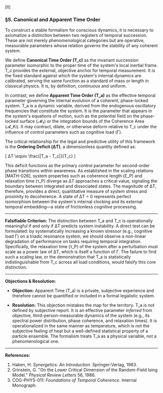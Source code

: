 [II]

### §5. Canonical and Apparent Time Order

To construct a stable formalism for conscious dynamics, it is necessary to axiomatize a distinction between two registers of temporal succession. These are not merely phenomenological categories but are operative, measurable parameters whose relation governs the stability of any coherent system.

We define **Canonical Time Order (T_c)** as the invariant succession parameter isomorphic to the proper time of the system's local inertial frame. T_c provides the external, objective anchor for temporal measurement. It is the fixed standard against which the system's internal dynamics are calibrated, serving the same function as a standard of mass or length in classical physics. It is, by definition, continuous and uniform.

In contrast, we define **Apparent Time Order (T_a)** as the effective temporal parameter governing the internal evolution of a coherent, phase-locked system. T_a is a dynamic variable, derived from the endogenous oscillatory frequencies that constitute the system. It is the parameter that appears in the system's equations of motion, such as the potential field on the phase-locked surface (𝓜₃) or the integration bounds of the Coherence Area (𝓐_Ki). It may contract, dilate, or otherwise deform relative to T_c under the influence of control parameters such as cognitive load (Γ).

The critical relationship for the legal and predictive utility of this framework is the **Ordering Deficit (ΔT)**, a dimensionless quantity defined as:

[ ΔT \equiv \frac{|T_a - T_c|}{T_c} ]

This deficit functions as the primary control parameter for second-order phase transitions within awareness. As established in the scaling relations [MATH-026], system properties such as coherence length (ξ_P) and relaxation time (τ_P) diverge as ΔT approaches a critical value, signaling the boundary between integrated and dissociated states. The magnitude of ΔT, therefore, provides a direct, quantitative measure of system stress and proximity to decoherence. A state of ΔT = 0 represents perfect isomorphism between the system's internal clocking and its external temporal embedding—a state of frictionless cognitive processing.

***

**Falsifiable Criterion:** The distinction between T_a and T_c is operationally meaningful if and only if ΔT predicts system instability. A direct test can be formulated: by systematically increasing a known stressor (e.g., cognitive load Γ) on a triadic resonance system, we should observe a non-linear degradation of performance on tasks requiring temporal integration. Specifically, the relaxation time (τ_P) of the system after a perturbation must scale as a power law of ΔT, which is itself a function of Γ. The failure to find such a scaling law, or the demonstration that T_a is statistically indistinguishable from T_c across all load conditions, would falsify this core distinction.

***

**Objections & Resolution:**

*   **Objection:** Apparent Time (T_a) is a private, subjective experience and therefore cannot be quantified or included in a formal legalistic system.

*   **Resolution:** This objection mistakes the map for the territory. T_a is not defined by subjective report. It is an effective parameter *inferred* from objective, third-person-measurable dynamics of the system (e.g., its spectral power distribution, phase coherence, and relaxation times). It is operationalized in the same manner as temperature, which is not the subjective feeling of heat but a well-defined statistical property of a particle ensemble. The formalism treats T_a as a physical variable, not a phenomenological one.

***

**References:**

1.  Haken, H. *Synergetics: An Introduction.* Springer-Verlag, 1983.
2.  Grinstein, G. "On the Lower Critical Dimension of the Random-Field Ising Model." *Physical Review Letters* 56, 1986.
3.  COG-PHYS-011: *Foundations of Temporal Coherence*. Internal Monograph.